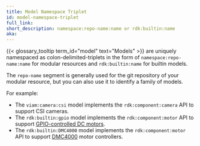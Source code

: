 ```yaml
---
title: Model Namespace Triplet
id: model-namespace-triplet
full_link:
short_description: namespace:repo-name:name or rdk:builtin:name
aka:
---
```


{{< glossary_tooltip term_id="model" text="Models" >}} are uniquely namespaced as colon-delimited-triplets in the form of `namespace:repo-name:name` for modular resources and `rdk:builtin:name` for builtin models.

The `repo-name` segment is generally used for the git repository of your modular resource, but you can also use it to identify a family of models.

For example:

- The `viam:camera:csi` model implements the `rdk:component:camera` API to support CSI cameras.
- The `rdk:builtin:gpio` model implements the `rdk:component:motor` API to support [GPIO-controlled DC motors](/components/motor/gpio/).
- The `rdk:builtin:DMC4000` model implements the `rdk:component:motor` API to support [DMC4000](/components/motor/dmc4000/) motor controllers.
